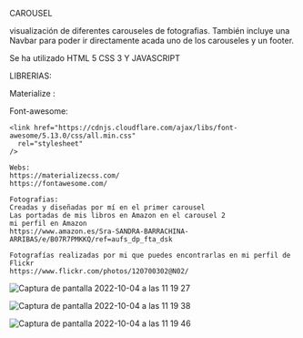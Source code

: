 CAROUSEL 

visualización de diferentes carouseles de fotografias. 
También incluye una Navbar para poder ir directamente  acada uno de los carouseles y un footer. 


Se ha utilizado 
HTML 5 CSS 3 Y JAVASCRIPT 

LIBRERIAS:

Materialize : 

 <!-- Compiled and minified CSS -->
 <link rel="stylesheet" href="https://cdnjs.cloudflare.com/ajax/libs/materialize/1.0.0/css/materialize.min.css">

 <!-- Compiled and minified JavaScript -->
 <script src="https://cdnjs.cloudflare.com/ajax/libs/materialize/1.0.0/js/materialize.min.js"></script>

Font-awesome:
<!-- ICONOS flecha carousel 3 -->
    <link href="https://cdnjs.cloudflare.com/ajax/libs/font-awesome/5.13.0/css/all.min.css"
      rel="stylesheet"
    />

    Webs: 
    https://materializecss.com/
    https://fontawesome.com/

    Fotografias:
    Creadas y diseñadas por mí en el primer carousel 
    Las portadas de mis libros en Amazon en el carousel 2 
    mi perfil en Amazon
    https://www.amazon.es/Sra-SANDRA-BARRACHINA-ARRIBAS/e/B07R7PMKKQ/ref=aufs_dp_fta_dsk

    Fotografías realizadas por mi que puedes encontrarlas en mi perfil de Flickr
    https://www.flickr.com/photos/120700302@N02/

![Captura de pantalla 2022-10-04 a las 11 19 27](https://user-images.githubusercontent.com/92207940/193783386-d29e6702-deef-4610-9bd4-db17df2be54a.png)

![Captura de pantalla 2022-10-04 a las 11 19 38](https://user-images.githubusercontent.com/92207940/193783434-4d308059-3131-42ab-82b9-b78312980925.png)

![Captura de pantalla 2022-10-04 a las 11 19 46](https://user-images.githubusercontent.com/92207940/193783452-a4aa9a52-afe0-49ae-a159-c134fdeb97d8.png)


